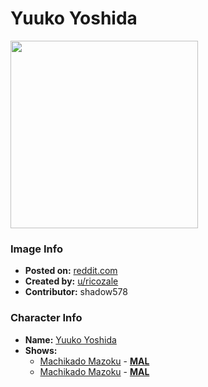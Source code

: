 # Yuuko Yoshida

<img src="https://raw.githubusercontent.com/shadow578/Project-Padoru/master/Padoru/demon-girl-next-door-shamiko.png" height="300">

### Image Info
* **Posted on:**     [reddit.com](https://www.reddit.com/r/Padoru/comments/d82a3r/shamiko_from_the_demon_girl_next_door_d/)
* **Created by:**    [u/ricozale](https://github.com/shadow578/Project-Padoru/blob/master/table-of-contents/creators/uricozale.md)
* **Contributor:**   shadow578

### Character Info
* **Name:**   [Yuuko Yoshida](https://myanimelist.net/character/170466)
* **Shows:**
  * [Machikado Mazoku](https://github.com/shadow578/Project-Padoru/blob/master/table-of-contents/shows/MachikadoMazoku.md) - [__MAL__](https://myanimelist.net/anime/39071/Machikado_Mazoku)
  * [Machikado Mazoku](https://github.com/shadow578/Project-Padoru/blob/master/table-of-contents/shows/MachikadoMazoku.md) - [__MAL__](https://myanimelist.net/manga/108566/Machikado_Mazoku)


